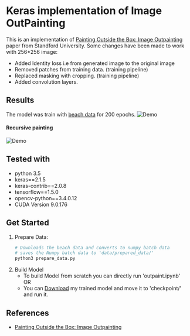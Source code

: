 # Keras implementation of Image OutPainting

This is an implementation of [Painting Outside the Box: Image Outpainting](https://cs230.stanford.edu/projects_spring_2018/posters/8265861.pdf) paper from Standford University. 
Some changes have been made to work with 256*256 image:
  - Added Identity loss i.e from generated image to the original image
  - Removed patches from training data. (training pipeline)
  - Replaced masking with cropping. (training pipeline)
  - Added convolution layers.

## Results
The model was train with [beach data](http://cvcl.mit.edu/scenedatabase/coast.zip)  for 200 epochs.
![Demo](https://i.imgur.com/lmhhIqv.png)

#### Recursive painting
![Demo](https://i.imgur.com/RCp4Wzc.png)

## Tested with
  - python 3.5
  - keras==2.1.5
  - keras-contrib==2.0.8
  - tensorflow==1.5.0
  - opencv-python==3.4.0.12
  - CUDA Version 9.0.176

## Get Started
1. Prepare Data:
      ```sh
      # Downloads the beach data and converts to numpy batch data
      # saves the Numpy batch data to 'data/prepared_data/'
      python3 prepare_data.py
      ```
2. Build Model
    * To build Model from scratch you can directly run 'outpaint.ipynb'
  <br/>OR<br/>
    * You can [Download](https://drive.google.com/file/d/1548iAtsNf3wLSc1i5zYy-HX8_TW95wi_/view?usp=sharing) my trained model and move it to 'checkpoint/' and run it.

## References
* [Painting Outside the Box: Image Outpainting](https://cs230.stanford.edu/projects_spring_2018/posters/8265861.pdf)